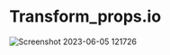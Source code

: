 # Transform_props.io
![Screenshot 2023-06-05 121726](https://github.com/riteshk0312/Transform_props.io/assets/117889778/3ea01561-b3e4-4ea5-8f93-d62c7f8190bb)
